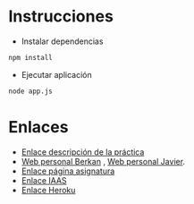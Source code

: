 # Instrucciones

* Instalar dependencias
```bash
npm install
```
* Ejecutar aplicación
```bash
node app.js
```

# Enlaces

*  [Enlace descripción de la práctica](https://casianorodriguezleon.gitbooks.io/ull-esit-1617/content/practicas/practicasessions.html)
* [Web personal Berkan](https://berkanrhdz.github.io) , [Web personal Javier](https://javiergonher.github.io/).
* [Enlace página asignatura](https://campusvirtual.ull.es/1617/course/view.php?id=1136)
* [Enlace IAAS](http://10.6.129.236:8089/)
* [Enlace Heroku](https://sessions-y-autenticacion.herokuapp.com/)